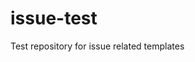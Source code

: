 <!-- SPDX-License-Identifier: CC-BY-4.0 -->
<!-- Copyright Contributors to the Egeria project. -->
# issue-test
Test repository for issue related templates
